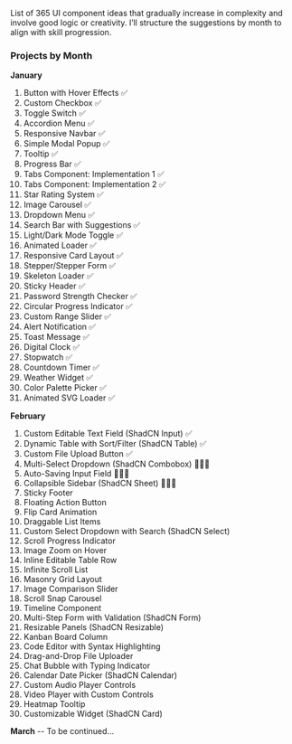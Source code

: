 List of 365 UI component ideas that gradually increase in complexity and involve good logic or creativity. 
I’ll structure the suggestions by month to align with skill progression.

### **Projects by Month**
**January**  
1. Button with Hover Effects ✅
2. Custom Checkbox ✅
3. Toggle Switch  ✅
4. Accordion Menu  ✅
5. Responsive Navbar  ✅
6. Simple Modal Popup  ✅
7. Tooltip ✅
8. Progress Bar ✅
9. Tabs Component: Implementation 1 ✅
10. Tabs Component: Implementation 2 ✅
11. Star Rating System ✅
12. Image Carousel ✅
13. Dropdown Menu ✅
14. Search Bar with Suggestions ✅
15. Light/Dark Mode Toggle ✅
16. Animated Loader ✅
17. Responsive Card Layout ✅
18. Stepper/Stepper Form ✅
19. Skeleton Loader ✅
20. Sticky Header ✅
21. Password Strength Checker ✅
22. Circular Progress Indicator ✅
23. Custom Range Slider ✅
24. Alert Notification ✅
25. Toast Message ✅
26. Digital Clock ✅
27. Stopwatch ✅
28. Countdown Timer ✅
29. Weather Widget ✅
30. Color Palette Picker ✅
31. Animated SVG Loader ✅

**February**  
1. Custom Editable Text Field (ShadCN Input) ✅
2. Dynamic Table with Sort/Filter (ShadCN Table) ✅
3. Custom File Upload Button ✅
4. Multi-Select Dropdown (ShadCN Combobox) 👨🏻‍💻 
5. Auto-Saving Input Field 👨🏻‍💻
6. Collapsible Sidebar (ShadCN Sheet) 👨🏻‍💻
7. Sticky Footer  
8. Floating Action Button  
9. Flip Card Animation  
10. Draggable List Items  
11. Custom Select Dropdown with Search (ShadCN Select)  
12. Scroll Progress Indicator  
13. Image Zoom on Hover  
14. Inline Editable Table Row  
15. Infinite Scroll List  
16. Masonry Grid Layout  
17. Image Comparison Slider  
18. Scroll Snap Carousel  
19. Timeline Component  
20. Multi-Step Form with Validation (ShadCN Form)  
21. Resizable Panels (ShadCN Resizable)  
22. Kanban Board Column  
23. Code Editor with Syntax Highlighting  
24. Drag-and-Drop File Uploader  
25. Chat Bubble with Typing Indicator  
26. Calendar Date Picker (ShadCN Calendar)  
27. Custom Audio Player Controls  
28. Video Player with Custom Controls  
29. Heatmap Tooltip  
30. Customizable Widget (ShadCN Card)

**March**
-- To be continued...

